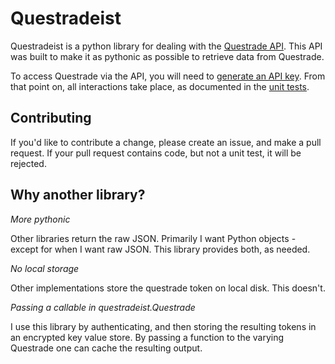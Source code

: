 # Questradeist

Questradeist is a python library for dealing with the [Questrade API](https://api.quesrade.com). This API was built to make it as pythonic as possible to retrieve data from Questrade.

To access Questrade via the API, you will need to [generate an API key](https://www.questrade.com/api/documentation/getting-started). From that point on, all interactions take place, as documented in the [unit tests](blob/master/test_questrade.py).

## Contributing

If you'd like to contribute a change, please create an issue, and make a pull request. If your pull request contains code, but not a unit test, it will be rejected.

## Why another library?

*More pythonic*

Other libraries return the raw JSON. Primarily I want Python objects - except for when I want raw JSON. This library provides both, as needed.

*No local storage*

Other implementations store the questrade token on local disk. This doesn't.

*Passing a callable in questradeist.Questrade*

I use this library by authenticating, and then storing the resulting tokens in an encrypted key value store. By passing a function to the varying Questrade one can cache the resulting output.
